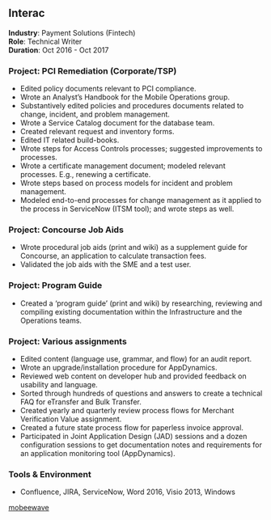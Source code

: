 ## Interac

**Industry**: Payment Solutions (Fintech)  
**Role**: Technical Writer  
**Duration**: Oct 2016 - Oct 2017

### Project: PCI Remediation (Corporate/TSP)

* Edited policy documents relevant to PCI compliance.
* Wrote an Analystʼs Handbook for the Mobile Operations group.
* Substantively edited policies and procedures documents related to change, incident, and problem management.
* Wrote a Service Catalog document for the database team.
* Created relevant request and inventory forms.
* Edited IT related build-books.
* Wrote steps for Access Controls processes; suggested improvements to processes.
* Wrote a certificate management document; modeled relevant processes. E.g., renewing a certificate.
* Wrote steps based on process models for incident and problem management.
* Modeled end-to-end processes for change management as it applied to the process in ServiceNow (ITSM tool);
and wrote steps as well.

### Project: Concourse Job Aids
* Wrote procedural job aids (print and wiki) as a supplement guide for Concourse, an application to calculate
transaction fees.
* Validated the job aids with the SME and a test user.

### Project: Program Guide
* Created a ‘program guideʼ (print and wiki) by researching, reviewing and compiling existing documentation within
the Infrastructure and the Operations teams.

### Project: Various assignments
* Edited content (language use, grammar, and flow) for an audit report.
* Wrote an upgrade/installation procedure for AppDynamics.
* Reviewed web content on developer hub and provided feedback on usability and language.
* Sorted through hundreds of questions and answers to create a technical FAQ for eTransfer and Bulk Transfer.
* Created yearly and quarterly review process flows for Merchant Verification Value assignment.
* Created a future state process flow for paperless invoice approval.
* Participated in Joint Application Design (JAD) sessions and a dozen configuration sessions to get documentation
notes and requirements for an application monitoring tool (AppDynamics).

### Tools & Environment
* Confluence, JIRA, ServiceNow, Word 2016, Visio 2013, Windows

[mobeewave](mobeewave.md)
